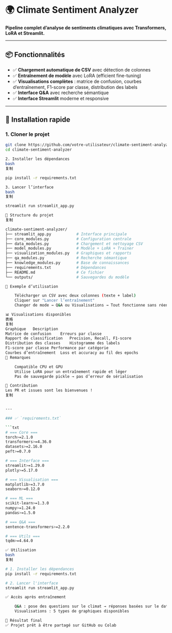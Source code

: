 # 🌍 Climate Sentiment Analyzer

**Pipeline complet d’analyse de sentiments climatiques avec Transformers, LoRA et Streamlit.**

---

## 📦 Fonctionnalités

- ✅ **Chargement automatique de CSV** avec détection de colonnes
- ✅ **Entraînement de modèle** avec LoRA (efficient fine-tuning)
- ✅ **Visualisations complètes** : matrice de confusion, courbes d’entraînement, F1-score par classe, distribution des labels
- ✅ **Interface Q&A** avec recherche sémantique
- ✅ **Interface Streamlit** moderne et responsive

---

## 🚀 Installation rapide

### 1. Cloner le projet
```bash
git clone https://github.com/votre-utilisateur/climate-sentiment-analyzer.git
cd climate-sentiment-analyzer

2. Installer les dépendances
bash
复制

pip install -r requirements.txt

3. Lancer l’interface
bash
复制

streamlit run streamlit_app.py

📁 Structure du projet
复制

climate-sentiment-analyzer/
├── streamlit_app.py           # Interface principale
├── core_modules.py            # Configuration centrale
├── data_modules.py            # Chargement et nettoyage CSV
├── model_modules.py           # Modèle + LoRA + Trainer
├── visualization_modules.py   # Graphiques et rapports
├── qa_modules.py              # Recherche sémantique
├── knowledge_modules.py       # Base de connaissances
├── requirements.txt           # Dépendances
├── README.md                  # Ce fichier
└── outputs/                   # Sauvegardes du modèle

🧪 Exemple d’utilisation

    Télécharger un CSV avec deux colonnes (texte + label)
    Cliquer sur "Lancer l’entraînement"
    Changer de mode → Q&A ou Visualisations → Tout fonctionne sans réentraîner

📊 Visualisations disponibles
表格
复制
Graphique	Description
Matrice de confusion	Erreurs par classe
Rapport de classification	Precision, Recall, F1-score
Distribution des classes	Histogramme des labels
F1-score par classe	Performance par catégorie
Courbes d’entraînement	Loss et accuracy au fil des epochs
📌 Remarques

    Compatible CPU et GPU
    Utilise LoRA pour un entraînement rapide et léger
    Pas de sauvegarde pickle → pas d’erreur de sérialisation

🤝 Contribution
Les PR et issues sont les bienvenues !
复制


---

### ✅ `requirements.txt`

```txt
# === Core ===
torch>=2.1.0
transformers>=4.36.0
datasets>=2.16.0
peft>=0.7.0

# === Interface ===
streamlit>=1.29.0
plotly>=5.17.0

# === Visualisation ===
matplotlib>=3.7.0
seaborn>=0.12.0

# === ML ===
scikit-learn>=1.3.0
numpy>=1.24.0
pandas>=1.5.0

# === Q&A ===
sentence-transformers>=2.2.0

# === Utils ===
tqdm>=4.64.0

✅ Utilisation
bash
复制

# 1. Installer les dépendances
pip install -r requirements.txt

# 2. Lancer l'interface
streamlit run streamlit_app.py

✅ Accès après entraînement

    Q&A : pose des questions sur le climat → réponses basées sur le dataset
    Visualisations : 5 types de graphiques disponibles

🎯 Résultat final
✅ Projet prêt à être partagé sur GitHub ou Colab
